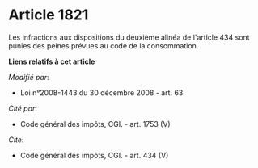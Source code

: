 # Article 1821

Les infractions aux dispositions du deuxième alinéa de l'article 434 sont punies des peines prévues au code de la
consommation.

**Liens relatifs à cet article**

_Modifié par_:

  - Loi n°2008-1443 du 30 décembre 2008 - art. 63

_Cité par_:

  - Code général des impôts, CGI. - art. 1753 (V)

_Cite_:

  - Code général des impôts, CGI. - art. 434 (V)
